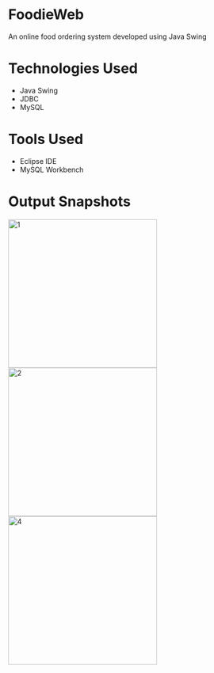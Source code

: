 # FoodieWeb
An online food ordering system developed using Java Swing

# Technologies Used
<ul>
  <li>Java Swing</li>
  <li>JDBC</li>
  <li>MySQL</li>
</ul>

# Tools Used
<ul>
  <li>Eclipse IDE</li>
  <li>MySQL Workbench</li>
</ul>

# Output Snapshots

<p><img width="300" alt="1" src="https://user-images.githubusercontent.com/66989734/113479808-bd889f80-94ae-11eb-8c52-216f3c1c454c.png">
<img width="300" alt="2" src="https://user-images.githubusercontent.com/66989734/113479811-c0839000-94ae-11eb-9912-ec4157518a47.png">
<img width="300" alt="4" src="https://user-images.githubusercontent.com/66989734/113479819-c4afad80-94ae-11eb-99f0-c986ace1c8c4.png"></p>
